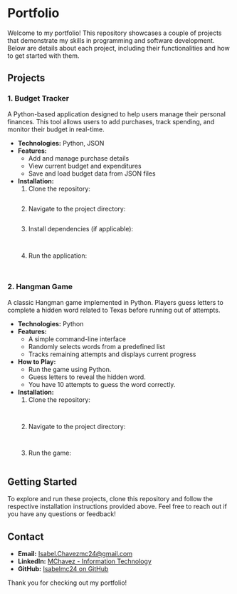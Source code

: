 # Portfolio

Welcome to my portfolio! This repository showcases a couple of projects that demonstrate my skills in programming and software development. Below are details about each project, including their functionalities and how to get started with them.

## Projects

### 1. Budget Tracker

A Python-based application designed to help users manage their personal finances. This tool allows users to add purchases, track spending, and monitor their budget in real-time.

- **Technologies:** Python, JSON
- **Features:**
  - Add and manage purchase details
  - View current budget and expenditures
  - Save and load budget data from JSON files
- **Installation:**
  1. Clone the repository:
     ```bash

     ```
  2. Navigate to the project directory:
     ```bash

     ```
  3. Install dependencies (if applicable):
     ```bash
   
     ```
  4. Run the application:
     ```bash
   
     ```


### 2. Hangman Game

A classic Hangman game implemented in Python. Players guess letters to complete a hidden word related to Texas before running out of attempts.

- **Technologies:** Python
- **Features:**
  - A simple command-line interface
  - Randomly selects words from a predefined list
  - Tracks remaining attempts and displays current progress
- **How to Play:**
  - Run the game using Python.
  - Guess letters to reveal the hidden word.
  - You have 10 attempts to guess the word correctly.
- **Installation:**
  1. Clone the repository:
     ```bash
   
     ```
  2. Navigate to the project directory:
     ```bash
   
     ```
  3. Run the game:
     ```bash
  
     ```

## Getting Started

To explore and run these projects, clone this repository and follow the respective installation instructions provided above. Feel free to reach out if you have any questions or feedback!

## Contact

- **Email:** Isabel.Chavezmc24@gmail.com
- **LinkedIn:** [MChavez - Information Technology](https://www.linkedin.com/in/mchavez-information-technology)
- **GitHub:** [Isabelmc24 on GitHub](https://github.com/Isabelmc24)

Thank you for checking out my portfolio!
